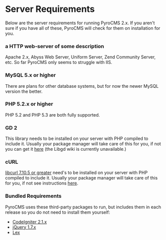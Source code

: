 # Server Requirements

Below are the server requirements for running PyroCMS 2.x. If you aren't sure if you have all of these, PyroCMS will check for them on installation for you.

</div>
<div class="doc_content">

### a HTTP web-server of some description

Apache 2.x, Abyss Web Server, Uniform Server, Zend Community Server, etc. So far PyroCMS only seems to struggle with IIS.

### MySQL 5.x or higher

There are plans for other database systems, but for now the newer MySQL version the better.

### PHP 5.2.x or higher

PHP 5.2 and PHP 5.3 are both fully supported.

### GD 2

This library needs to be installed on your server with PHP compiled to include it.  Usually your package manager will take care of this for you, if not you can get it <a href="https://bitbucket.org/pierrejoye/gd-libgd/overview" target="_blank" title="Find out how to make GD2 work with PHP">here</a> (the Libgd wiki is currently unavailable.)

### cURL

<a href="http://curl.haxx.se/" target="_blank">libcurl 7.10.5 or greater</a> need's to be installed on your server with PHP compiled to include it. Usually your package manager will take care of this for you, if not see instructions <a href="http://curl.haxx.se/libcurl/php/install.html" target="_blank" title="Find out how to make cURL work  with PHP">here</a>.

### Bundled Requirements

PyroCMS uses these third-party packages to run, but includes them in each release so you do not need to install them yourself:

* <a href="http://codeigniter.com/" target="_blank">CodeIgniter 2.1.x</a>
* <a href="http://jquery.com/" target="_blank">jQuery 1.7.x</a>
* <a href="http://github.com/pyrocms/lex" target="_blank">Lex</a>